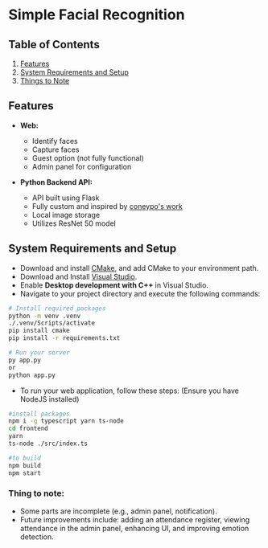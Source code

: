 # Simple Facial Recognition

## Table of Contents
1. [Features](#features)
2. [System Requirements and Setup](#system-requirements-and-setup)
3. [Things to Note](#things-to-note)

## Features
- **Web:**
  - Identify faces
  - Capture faces
  - Guest option (not fully functional)
  - Admin panel for configuration

- **Python Backend API:**
  - API built using Flask
  - Fully custom and inspired by [coneypo's work](https://github.com/coneypo/Dlib_face_recognition_from_camera)
  - Local image storage
  - Utilizes ResNet 50 model

## System Requirements and Setup
- Download and install [CMake](https://cmake.org/download), and add CMake to your environment path.
- Download and Install [Visual Studio](https://visualstudio.microsoft.com/).
- Enable **Desktop development with C++** in Visual Studio.
- Navigate to your project directory and execute the following commands:

```bash
# Install required packages
python -m venv .venv
./.venv/Scripts/activate
pip install cmake
pip install -r requirements.txt

# Run your server
py app.py
or
python app.py
```

- To run your web application, follow these steps: (Ensure you have NodeJS installed)

```bash
#install packages
npm i -g typescript yarn ts-node
cd frontend
yarn
ts-node ./src/index.ts

#to build
npm build
npm start
```

### Thing to note:

- Some parts are incomplete (e.g., admin panel, notification).
- Future improvements include: adding an attendance register, viewing attendance in the admin panel, enhancing UI, and improving emotion detection.